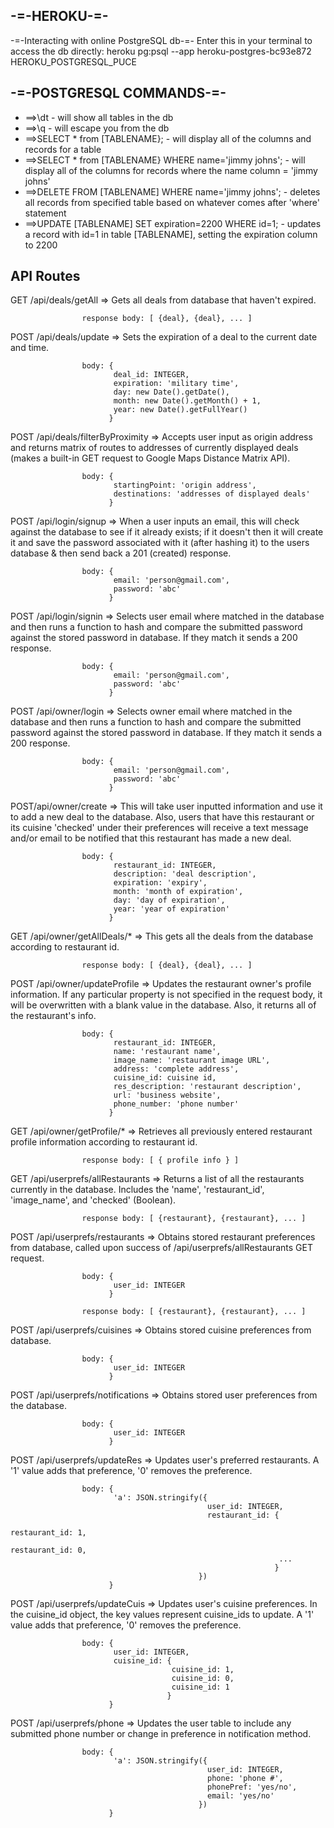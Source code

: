 ## -=-HEROKU-=-
-=-Interacting with online PostgreSQL db-=-
Enter this in your terminal to access the db directly:
heroku pg:psql --app heroku-postgres-bc93e872 HEROKU_POSTGRESQL_PUCE

## -=-POSTGRESQL COMMANDS-=-
* ==>\dt - will show all tables in the db
* ==>\q - will escape you from the db
* ==>SELECT * from [TABLENAME}; - will display all of the columns and records for a table
* ==>SELECT * from [TABLENAME} WHERE name='jimmy johns'; - will display all of the columns for records where the name column = 'jimmy johns'
* ==>DELETE FROM [TABLENAME] WHERE name='jimmy johns'; - deletes all records from specified table based on whatever comes after 'where' statement
* ==>UPDATE [TABLENAME] SET expiration=2200 WHERE id=1; - updates a record with id=1 in table [TABLENAME], setting the expiration column to 2200

## API Routes

GET /api/deals/getAll => Gets all deals from database that haven't expired.

                    response body: [ {deal}, {deal}, ... ]

POST /api/deals/update => Sets the expiration of a deal to the current date and time.

                    body: {
                      	   deal_id: INTEGER,
                           expiration: 'military time',
                           day: new Date().getDate(),
                           month: new Date().getMonth() + 1,
                           year: new Date().getFullYear()
                      	  }

POST /api/deals/filterByProximity => Accepts user input as origin address and returns matrix of 
                                     routes to addresses of currently displayed deals (makes a built-in GET request to Google Maps Distance Matrix API).

                    body: {
                           startingPoint: 'origin address',
                           destinations: 'addresses of displayed deals'
                          }

POST /api/login/signup => When a user inputs an email, this will check against the database to see 
                          if it already exists; if it doesn't then it will create it and save the password associated with it (after hashing it) to the users database & then send back a 201 (created) response.

                    body: {
                           email: 'person@gmail.com',
                           password: 'abc'
                          }

POST /api/login/signin => Selects user email where matched in the database and then runs a 
                          function to hash and compare the submitted password against the stored password in database. If they match it sends a 200 response.

                    body: {
                           email: 'person@gmail.com',
                           password: 'abc'
                          }

POST /api/owner/login => Selects owner email where matched in the database and then runs a 
                         function to hash and compare the submitted password against the stored password in database. If they match it sends a 200 response.

                    body: {
                           email: 'person@gmail.com',
                           password: 'abc'
                          }

POST/api/owner/create => This will take user inputted information and use it to add a new deal to 
                         the database. Also, users that have this restaurant or its cuisine 'checked' under their preferences will receive a text message and/or email to be notified that this restaurant has made a new deal.

                    body: { 
                           restaurant_id: INTEGER, 
                           description: 'deal description',
                           expiration: 'expiry',
                           month: 'month of expiration',
                           day: 'day of expiration',
                           year: 'year of expiration'
                          }

GET /api/owner/getAllDeals/* => This gets all the deals from the database according to restaurant 
                                id.

                    response body: [ {deal}, {deal}, ... ]

POST /api/owner/updateProfile => Updates the restaurant owner's profile information. If any 
                                 particular property is not specified in the request body, it will be overwritten with a blank value in the database. Also, it returns all of the restaurant's info.

                    body: {
                           restaurant_id: INTEGER,
                           name: 'restaurant name',
                           image_name: 'restaurant image URL',
                           address: 'complete address',
                           cuisine_id: cuisine id,
                           res_description: 'restaurant description',
                           url: 'business website',
                           phone_number: 'phone number'
                          }

GET /api/owner/getProfile/* => Retrieves all previously entered restaurant profile information 
                               according to restaurant id.

                    response body: [ { profile info } ]

GET /api/userprefs/allRestaurants => Returns a list of all the restaurants currently in the 
                                     database. Includes the 'name', 'restaurant_id', 'image_name', and 'checked' (Boolean).

                    response body: [ {restaurant}, {restaurant}, ... ]

POST /api/userprefs/restaurants => Obtains stored restaurant preferences from database, called 
                                   upon success of /api/userprefs/allRestaurants GET request.

                    body: {
                           user_id: INTEGER
                          }

                    response body: [ {restaurant}, {restaurant}, ... ]

POST /api/userprefs/cuisines => Obtains stored cuisine preferences from database.

                    body: {
                           user_id: INTEGER
                          }

POST /api/userprefs/notifications => Obtains stored user preferences from the database.

                    body: {
                           user_id: INTEGER
                          }

POST /api/userprefs/updateRes => Updates user's preferred restaurants. A '1' value adds that 
                                 preference, '0' removes the preference.

                    body: {
                           'a': JSON.stringify({ 
                                                user_id: INTEGER, 
                                                restaurant_id: {
                                                                restaurant_id: 1,
                                                                restaurant_id: 0,
                                                                ...
                                                               }
                                              })
                          }

POST /api/userprefs/updateCuis => Updates user's cuisine preferences. In the cuisine_id object, 
                                  the key values represent cuisine_ids to update. A '1' value adds that preference, '0' removes the preference.

                    body: {
                           user_id: INTEGER,
                           cuisine_id: {
                                        cuisine_id: 1,
                                        cuisine_id: 0,
                                        cuisine_id: 1
                                       }
                          }

POST /api/userprefs/phone => Updates the user table to include any submitted phone number or 
                             change in preference in notification method.

                    body: {
                           'a': JSON.stringify({ 
                                                user_id: INTEGER, 
                                                phone: 'phone #', 
                                                phonePref: 'yes/no', 
                                                email: 'yes/no'
                                              })
                          }

